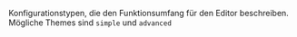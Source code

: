 Konfigurationstypen, die den Funktionsumfang für den Editor beschreiben. Mögliche Themes sind `simple` und `advanced`